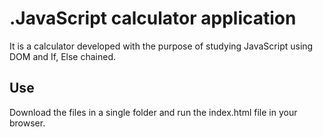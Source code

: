 <h1>.JavaScript calculator application</h1>

<p>
It is a calculator developed with the purpose of studying JavaScript using DOM and If, Else chained.</p>

<h2> Use </h2>

<p>Download the files in a single folder and run the index.html file in your browser.</p>
